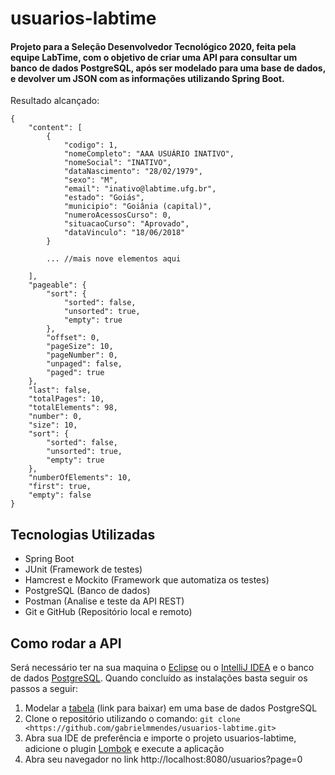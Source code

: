# usuarios-labtime
#### Projeto para a Seleção Desenvolvedor Tecnológico 2020, feita pela equipe LabTime, com o objetivo de criar uma API para consultar um banco de dados PostgreSQL, após ser modelado para uma base de dados, e devolver um JSON com as informações utilizando Spring Boot.

Resultado alcançado:
```
{
    "content": [
        {
            "codigo": 1,
            "nomeCompleto": "AAA USUÁRIO INATIVO",
            "nomeSocial": "INATIVO",
            "dataNascimento": "28/02/1979",
            "sexo": "M",
            "email": "inativo@labtime.ufg.br",
            "estado": "Goiás",
            "municipio": "Goiânia (capital)",
            "numeroAcessosCurso": 0,
            "situacaoCurso": "Aprovado",
            "dataVinculo": "18/06/2018"
        }
		
		... //mais nove elementos aqui
		
    ],
    "pageable": {
        "sort": {
            "sorted": false,
            "unsorted": true,
            "empty": true
        },
        "offset": 0,
        "pageSize": 10,
        "pageNumber": 0,
        "unpaged": false,
        "paged": true
    },
    "last": false,
    "totalPages": 10,
    "totalElements": 98,
    "number": 0,
    "size": 10,
    "sort": {
        "sorted": false,
        "unsorted": true,
        "empty": true
    },
    "numberOfElements": 10,
    "first": true,
    "empty": false
}
```
## Tecnologias Utilizadas
- Spring Boot
- JUnit (Framework de testes)
- Hamcrest e Mockito (Framework que automatiza os testes)
- PostgreSQL (Banco de dados)
- Postman (Analise e teste da API REST)
- Git e GitHub (Repositório local e remoto)

## Como rodar a API
Será necessário ter na sua maquina o [Eclipse](https://www.eclipse.org/downloads/) ou o [IntelliJ IDEA](https://www.jetbrains.com/idea/download/) e o banco de dados [PostgreSQL](https://www.postgresql.org/). Quando concluído as instalações basta seguir os passos a seguir:
1. Modelar a [tabela](https://chat.google.com/api/get_attachment_url?url_type=DOWNLOAD_URL&attachment_token=AAUuIGsjoXMM8Jv8mQdpBcZQFr7kMUDoC8U9snF71Qo5wGSao0zKgHnG8Y94elo0nB3AI9KFd%2FWgxzRrMsHvI8D4GQRsgG%2B6uptUpKyMarKVZIkmYVWpe2sCccLSQ%2FExidnnL9NImvhCoQJ6ZEgroZS0B%2BajZX%2BSsWgCbXb1nPDma7AqiLbdqltYoRQxxgH1UWgTpEwztL8xCduPRcxZl51f7Prx%2FB6FCiUfFiHGlgtZddUC%2BYJ%2Bxl86s5LVJIQzdoKYiSaQxFUU6A1nhygK%2BcQfFsNsNpmRMRYUn8B2NlFyryRkzlaCgPKfr7KIdcfG1%2BJWCEJSvN6g%2BkdmTE4z9FJrJMzakyOKUnXErs4YsvRCCuKLb9GhzVAHTvWBO3%2FHctp1we6g8AmpA%2B1IHJzeRW%2BpCfWQBdGHjb5ekRK6cBcA&auto=true) (link para baixar) em uma base de dados PostgreSQL
2. Clone o repositório utilizando o comando: `git clone <https://github.com/gabrielmmendes/usuarios-labtime.git>`
3. Abra sua IDE de preferência e importe o projeto usuarios-labtime, adicione o plugin [Lombok](https://projectlombok.org/) e execute a aplicação
4. Abra seu navegador no link http://localhost:8080/usuarios?page=0

